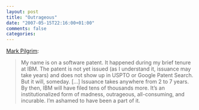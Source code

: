 ```yaml
---
layout: post
title: "Outrageous"
date: "2007-05-15T22:16:00+01:00"
comments: false
categories: 
---
```


<p><a href="http://diveintomark.org/archives/2007/05/15/outrageous">Mark Pilgrim</a>:</p>

<blockquote>
<p>My name is on a software patent. It happened during my brief tenure at IBM. The patent is not yet issued (as I understand it, issuance may take years) and does not show up in USPTO or Google Patent Search. But it will, someday. [&#8230;] Issuance takes anywhere from 2 to 7 years. By then, IBM will have filed tens of thousands more. It&#8217;s an institutionalized form of madness, outrageous, all-consuming, and incurable. I&#8217;m ashamed to have been a part of it.</p>
</blockquote>


